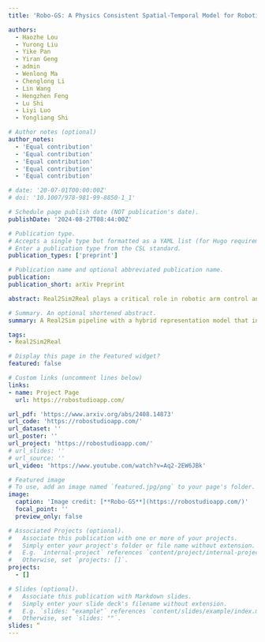 ```yaml
---
title: 'Robo-GS: A Physics Consistent Spatial-Temporal Model for Robotic Arm with Hybrid Representation'

authors:
  - Haozhe Lou
  - Yurong Liu
  - Yike Pan
  - Yiran Geng
  - admin
  - Wenlong Ma
  - Chenglong Li
  - Lin Wang
  - Hengzhen Feng
  - Lu Shi
  - Liyi Luo
  - Yongliang Shi

# Author notes (optional)
author_notes:
  - 'Equal contribution'
  - 'Equal contribution'
  - 'Equal contribution'
  - 'Equal contribution'
  - 'Equal contribution'

# date: '20-07-01T00:00:00Z'
# doi: '10.1007/978-981-99-8850-1_1'

# Schedule page publish date (NOT publication's date).
publishDate: '2024-08-27T08:44:00Z'

# Publication type.
# Accepts a single type but formatted as a YAML list (for Hugo requirements).
# Enter a publication type from the CSL standard.
publication_types: ['preprint']

# Publication name and optional abbreviated publication name.
publication: 
publication_short: arXiv Preprint 

abstract: Real2Sim2Real plays a critical role in robotic arm control and reinforcement learning, yet bridging this gap remains a significant challenge due to the complex physical properties of robots and the objects they manipulate. Existing methods lack a comprehensive solution to accurately reconstruct real-world objects with spatial representations and their associated physics attributes. We propose a Real2Sim pipeline with a hybrid representation model that integrates mesh geometry, 3D Gaussian kernels, and physics attributes to enhance the digital asset representation of robotic arms. This hybrid representation is implemented through a Gaussian-Mesh-Pixel binding technique, which establishes an isomorphic mapping between mesh vertices and Gaussian models. This enables a fully differentiable rendering pipeline that can be optimized through numerical solvers, achieves high-fidelity rendering via Gaussian Splatting, and facilitates physically plausible simulation of the robotic arm's interaction with its environment using mesh-based methods. The code,full presentation and datasets will be made publicly available at our website. 

# Summary. An optional shortened abstract.
summary: A Real2Sim pipeline with a hybrid representation model that integrates mesh geometry, 3D Gaussian kernels, and physics attributes to enhance the digital asset representation of robotic arms is proposed.

tags:
- Real2Sim2Real

# Display this page in the Featured widget?
featured: false

# Custom links (uncomment lines below)
links:
- name: Project Page
  url: https://robostudioapp.com/

url_pdf: 'https://www.arxiv.org/abs/2408.14873'
url_code: 'https://robostudioapp.com/'
url_dataset: ''
url_poster: ''
url_project: 'https://robostudioapp.com/'
# url_slides: ''
# url_source: ''
url_video: 'https://www.youtube.com/watch?v=Aq2-2EW6JBk'

# Featured image
# To use, add an image named `featured.jpg/png` to your page's folder.
image:
  caption: 'Image credit: [**Robo-GS**](https://robostudioapp.com/)'
  focal_point: ''
  preview_only: false

# Associated Projects (optional).
#   Associate this publication with one or more of your projects.
#   Simply enter your project's folder or file name without extension.
#   E.g. `internal-project` references `content/project/internal-project/index.md`.
#   Otherwise, set `projects: []`.
projects:
  - []

# Slides (optional).
#   Associate this publication with Markdown slides.
#   Simply enter your slide deck's filename without extension.
#   E.g. `slides: "example"` references `content/slides/example/index.md`.
#   Otherwise, set `slides: ""`.
slides: “
---
```

